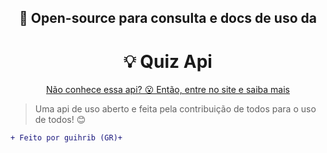 <div align="center">
    <h2>📑 Open-source para consulta e docs de uso da</h2>
    <h1>💡 Quiz Api</h1>
    <p><u>Não conhece essa api? 😮 Então, <a href="https://quiz-api.firebase.app/" alt="entre no site">entre no site</a> e saiba mais</u></p>
</div>

> Uma api de uso aberto e feita pela contribuição de todos para o uso de todos! 😊


```diff
+ Feito por guihrib (GR)+
```
